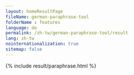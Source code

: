 ```yaml
---
layout: homeResultPage
fileName: german-paraphrase-tool
folderName : features
language: de
permalink: /zh-tw/german-paraphrase-tool/result
lang: zh-tw
nointernationalization: true
sitemap: false
---
```

{% include result/paraphrase.html %}

<script src="/js/result/paraprashing.js" data-foldername="{{page.folderName}}" data-lang="{{page.lang}}"></script>